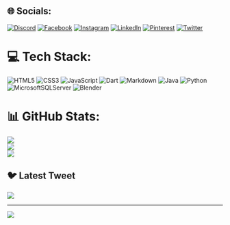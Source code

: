 ## 🌐 Socials:
[![Discord](https://img.shields.io/badge/Discord-%237289DA.svg?logo=discord&logoColor=white)](https://discord.gg/MoaZz#5477) [![Facebook](https://img.shields.io/badge/Facebook-%231877F2.svg?logo=Facebook&logoColor=white)](https://facebook.com/https://www.facebook.com/moaaz.osamaahmed.5?mibextid=ZbWKwL) [![Instagram](https://img.shields.io/badge/Instagram-%23E4405F.svg?logo=Instagram&logoColor=white)](https://instagram.com/https://instagram.com/moazosama2004/) [![LinkedIn](https://img.shields.io/badge/LinkedIn-%230077B5.svg?logo=linkedin&logoColor=white)](https://linkedin.com/in/https://www.linkedin.com/in/moaz-osama-161ab723a/) [![Pinterest](https://img.shields.io/badge/Pinterest-%23E60023.svg?logo=Pinterest&logoColor=white)](https://pinterest.com/https://www.pinterest.com/ezemoxo808/) [![Twitter](https://img.shields.io/badge/Twitter-%231DA1F2.svg?logo=Twitter&logoColor=white)](https://twitter.com/https://twitter.com/https://twitter.com/UrfavMoaaaz) 

# 💻 Tech Stack:
![HTML5](https://img.shields.io/badge/html5-%23E34F26.svg?style=flat-square&logo=html5&logoColor=white) ![CSS3](https://img.shields.io/badge/css3-%231572B6.svg?style=flat-square&logo=css3&logoColor=white) ![JavaScript](https://img.shields.io/badge/javascript-%23323330.svg?style=flat-square&logo=javascript&logoColor=%23F7DF1E) ![Dart](https://img.shields.io/badge/dart-%230175C2.svg?style=flat-square&logo=dart&logoColor=white) ![Markdown](https://img.shields.io/badge/markdown-%23000000.svg?style=flat-square&logo=markdown&logoColor=white) ![Java](https://img.shields.io/badge/java-%23ED8B00.svg?style=flat-square&logo=java&logoColor=white) ![Python](https://img.shields.io/badge/python-3670A0?style=flat-square&logo=python&logoColor=ffdd54) ![MicrosoftSQLServer](https://img.shields.io/badge/Microsoft%20SQL%20Sever-CC2927?style=flat-square&logo=microsoft%20sql%20server&logoColor=white) ![Blender](https://img.shields.io/badge/blender-%23F5792A.svg?style=flat-square&logo=blender&logoColor=white)
# 📊 GitHub Stats:
![](https://github-readme-stats.vercel.app/api?username=moazosama2004&theme=radical&hide_border=false&include_all_commits=false&count_private=false)<br/>
![](https://github-readme-streak-stats.herokuapp.com/?user=moazosama2004&theme=radical&hide_border=false)<br/>
![](https://github-readme-stats.vercel.app/api/top-langs/?username=moazosama2004&theme=radical&hide_border=false&include_all_commits=false&count_private=false&layout=compact)

## 🐦 Latest Tweet
[![](https://gtce.itsvg.in/api?username=https://twitter.com/https://twitter.com/UrfavMoaaaz)](https://github.com/VishwaGauravIn/github-twitter-card-embed)

---
[![](https://visitcount.itsvg.in/api?id=moazosama2004&icon=0&color=0)](https://visitcount.itsvg.in)

<!-- Proudly created with GPRM ( https://gprm.itsvg.in ) -->
